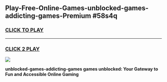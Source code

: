 
## Play-Free-Online-Games-unblocked-games-addicting-games-Premium #58s4q
<h3>
<a href="https://premium.freeplayer.one?title=unblocked-games-addicting-games&ref=8M">CLICK TO PLAY</a></h3>
<hr>

<h3>
<a href="https://premium.freeplayer.one?title=unblocked-games-addicting-games&ref=8M">CLICK 2 PLAY</a>
  
</h3>

<a href="https://premium.freeplayer.one?title=unblocked-games-addicting-games&ref=8M"><img src="https://clearcache.store/games.png"></a>


**unblocked-games-addicting-games games unblocked: Your Gateway to Fun and Accessible Online Gaming**
